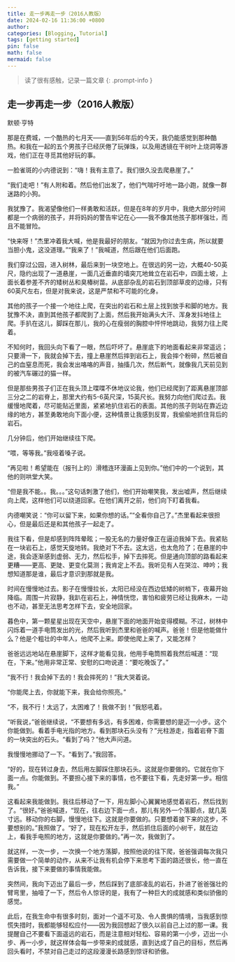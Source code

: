 ```yaml
---
title: 走一步再走一步（2016人教版）
date: 2024-02-16 11:36:00 +0800
author: 
categories: [Blogging, Tutorial]
tags: [getting started]
pin: false
math: false
mermaid: false
---
```



> 读了很有感触，记录一篇文章
{: .prompt-info }

<h2 data-toc-skip>走一步再走一步（2016人教版）</h2>


默顿·亨特

那是在费城，一个酷热的七月天——直到56年后的今天，我仍能感觉到那种酷热。和我在一起的五个男孩子已经厌倦了玩弹珠，以及用透镜在干树叶上烧洞等游戏，他们正在寻觅其他好玩的事。

一脸雀斑的小内德说到：“嗨！我有主意了。我们很久没去爬悬崖了。”

“我们走吧！”有人附和着。然后他们出发了，他们气喘吁吁地一路小跑，就像一群迷路的小狗。

我犹豫了。我渴望像他们一样勇敢和活跃，但是在8年的岁月中，我绝大部分时间都是一个病弱的孩子，并将妈妈的警告牢记在心——我不像其他孩子那样强壮，而且不能冒险。

“快来呀！”杰里冲着我大喊，他是我最好的朋友。“就因为你过去生病，所以就要当胆小鬼，这没道理。”“我来了！”我喊道，然后跟在他们后面跑。

我们穿过公园，进入树林，最后来到一块空地上。在很远的另一边，大概40-50英尺，隐约出现了一道悬崖，一面几近垂直的墙突兀地耸立在岩石中，四面土坡，上面长着参差不齐的矮树丛和臭椿树苗。从底部杂乱的岩石到顶部草皮的边缘，只有60英尺左右，但是对我来说，这是严禁和不可能的化身。

其他的孩子一个接一个地往上爬，在突出的岩石和土层上找到放手和脚的地方。我犹豫不决，直到其他孩子都爬到了上面，然后我开始满头大汗、浑身发抖地往上爬。手扒在这儿，脚踩在那儿，我的心在瘦弱的胸腔中怦怦地跳动，我努力往上爬着。

不知何时，我回头向下看了一眼，然后吓坏了。悬崖底下的地面看起来非常遥远；只要滑一下，我就会掉下去，撞上悬崖然后摔到岩石上，我会摔个粉碎，然后被自己的血窒息而死，我会发出咯咯的声音，抽搐几次，然后断气，就像我几天前见到的被汽车碾过的猫一样。

但是那些男孩子们正在我头顶上喋喋不休地议论我，他们已经爬到了距离悬崖顶部三分之二的岩脊上，那里大约有5-6英尺深，15英尺长。我努力向他们爬过去。我缓慢地爬着，尽可能贴近里面，紧紧地扒住岩石的表面。其他的孩子则站在靠近边缘的地方，甚至勇敢地向下面小便，这种情景让我感到反胃，我偷偷地抓住背后的岩石。

几分钟后，他们开始继续往下爬。

“喂，等等我。”我哑着嗓子说。

“再见啦！希望能在（报刊上的）滑稽连环漫画上见到你。”他们中的一个说到，其他的则哄堂大笑。

“但是我不能。。我。。。”这句话刺激了他们，他们开始嘲笑我，发出嘘声，然后继续向上爬，这样他们可以绕道回家。在他们离开之前，他们向下盯着我看。

内德嘲笑说：“你可以留下来，如果你想的话。”“全看你自己了。”杰里看起来很担心，但是最后还是和其他孩子一起走了。

我往下看，但是却感到阵阵晕眩；一股无名的力量好像正在逼迫我掉下去。我紧贴在一块岩石上，感觉天旋地转。我绝对下不去。这太远，也太危险了；在悬崖的中途，我会逐渐感到虚弱、无力，然后松手，掉下去摔死。但是通向顶部的路看起来更糟——更高、更陡、更变化莫测；我肯定上不去。我听见有人在哭泣、呻吟；我想知道那是谁，最后才意识到那就是我。

时间在慢慢地过去。影子在慢慢拉长，太阳已经没在西边低矮的树梢下，夜幕开始降临。周围一片寂静，我趴在岩石上，神情恍惚，害怕和疲劳已经让我麻木，一动也不动，甚至无法思考怎样下去，安全地回家。

暮色中，第一颗星星出现在天空中，悬崖下面的地面开始变得模糊。不过，树林中闪烁着一道手电筒发出的光，然后我听到杰里和爸爸的喊声。爸爸！但是他能做什么？他是个粗壮的中年人，他爬不上来。即使他爬上来了，又能怎样？

爸爸远远地站在悬崖脚下，这样才能看见我，他用手电筒照着我然后喊道：“现在，下来。”他用非常正常、安慰的口吻说道：“要吃晚饭了。”

“我不行！我会掉下去的！我会摔死的！”我大哭着说。

“你能爬上去，你就能下来，我会给你照亮。”

“不，我不行！太远了，太困难了！我做不到！”我怒吼着。

“听我说，”爸爸继续说，“不要想有多远，有多困难，你需要想的是迈一小步。这个你能做到。看着手电光指的地方。看到那块石头没有？”光柱游走，指着岩脊下面的一块突出的石头。“看到了吗？”他大声问道。

我慢慢地挪动了一下。“看到了。”我回答。

“好的，现在转过身去，然后用左脚踩住那块石头。这就是你要做的。它就在你下面一点。你能做到。不要担心接下来的事情，也不要往下看，先走好第一步。相信我。”

这看起来我能做到。我往后移动了一下，用左脚小心翼翼地感觉着岩石，然后找到了。“很好。”爸爸喊道，“现在，往右边下面一点，那儿有另外一个落脚点，就几英寸远。移动你的右脚，慢慢地往下。这就是你要做的。只要想着接下来的这步，不要想别的。”我照做了。“好了，现在松开左手，然后抓住后面的小树干，就在边上，看我手电照的地方，这就是你要做的。”再一次，我做到了。

就这样，一次一步，一次换一个地方落脚，按照他说的往下爬，爸爸强调每次我只需要做一个简单的动作，从来不让我有机会停下来思考下面的路还很长，他一直在告诉我，接下来要做的事情我能做。

突然间，我向下迈出了最后一步，然后踩到了底部凌乱的岩石，扑进了爸爸强壮的臂弯里，抽噎了一下，然后令人惊讶的是，我有了一种巨大的成就感和类似骄傲的感觉。

此后，在我生命中有很多时刻，面对一个遥不可及、令人畏惧的情境，当我感到惊慌失措时，我都能够轻松应付——因为我回想起了很久以前自己上过的那一课。我提醒自己不要看下面遥远的岩石，而是注意相对轻松、容易的第一小步，迈出一小步、再一小步，就这样体会每一步带来的成就感，直到达成了自己的目标，然后再回头看时，不禁对自己走过的这段漫漫长路感到惊讶和骄傲。